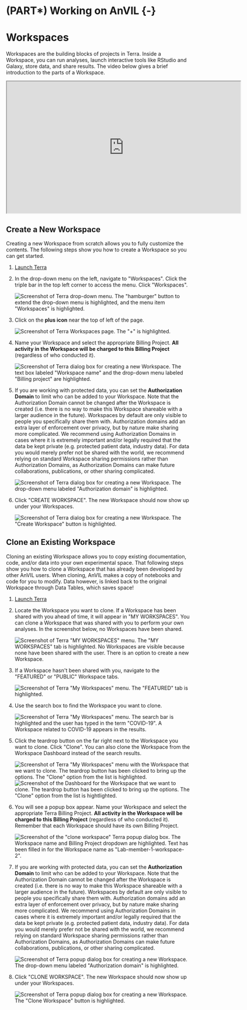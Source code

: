 # (PART\*) Working on AnVIL {-}

# Workspaces

Workspaces are the building blocks of projects in Terra. Inside a Workspace, you can run analyses, launch interactive tools like RStudio and Galaxy, store data, and share results. The video below gives a brief introduction to the parts of a Workspace.

<iframe src="https://drive.google.com/file/d/18WUmQfDnulHdaMlrH0Eh6kwIP3zTkaqp/preview" width="640" height="360" allow="autoplay"></iframe>

## Create a New Workspace

Creating a new Workspace from scratch allows you to fully customize the contents. The following steps show you how to create a Workspace so you can get started.


1. [Launch Terra](https://anvil.terra.bio/#workspaces)

1. In the drop-down menu on the left, navigate to "Workspaces". Click the triple bar in the top left corner to access the menu. Click "Workspaces".

    <img src="05-workspaces_files/figure-html//162GS7ArBPM4w_rPazcUrpnoEKT7jx9i7fpPQkH_iC_0_gda79c11827_0_75.png" title="Screenshot of Terra drop-down menu.  The &quot;hamburger&quot; button to extend the drop-down menu is highlighted, and the menu item &quot;Workspaces&quot; is highlighted." alt="Screenshot of Terra drop-down menu.  The &quot;hamburger&quot; button to extend the drop-down menu is highlighted, and the menu item &quot;Workspaces&quot; is highlighted."  />

1. Click on the **plus icon** near the top of left of the page.

    <img src="05-workspaces_files/figure-html//162GS7ArBPM4w_rPazcUrpnoEKT7jx9i7fpPQkH_iC_0_gda79c11827_0_69.png" title="Screenshot of Terra Workspaces page.  The &quot;+&quot; is highlighted." alt="Screenshot of Terra Workspaces page.  The &quot;+&quot; is highlighted."  />

1. Name your Workspace and select the appropriate Billing Project.  **All activity in the Workspace will be charged to this Billing Project** (regardless of who conducted it).

    <img src="05-workspaces_files/figure-html//162GS7ArBPM4w_rPazcUrpnoEKT7jx9i7fpPQkH_iC_0_gda79c11827_0_84.png" title="Screenshot of Terra dialog box for creating a new Workspace.  The text box labeled &quot;Workspace name&quot; and the drop-down menu labeled &quot;Billing project&quot; are highlighted." alt="Screenshot of Terra dialog box for creating a new Workspace.  The text box labeled &quot;Workspace name&quot; and the drop-down menu labeled &quot;Billing project&quot; are highlighted."  />

1. If you are working with protected data, you can set the **Authorization Domain** to limit who can be added to your Workspace.  Note that the Authorization Domain cannot be changed after the Workspace is created (i.e. there is no way to make this Workspace shareable with a larger audience in the future).  Workspaces by default are only visible to people you specifically share them with.  Authorization domains add an extra layer of enforcement over privacy, but by nature make sharing more complicated.  We recommend using Authorization Domains in cases where it is extremely important and/or legally required that the data be kept private (e.g. protected patient data, industry data).  For data you would merely prefer not be shared with the world, we recommend relying on standard Workspace sharing permissions rather than Authorization Domains, as Authorization Domains can make future collaborations, publications, or other sharing complicated.

    <img src="05-workspaces_files/figure-html//162GS7ArBPM4w_rPazcUrpnoEKT7jx9i7fpPQkH_iC_0_gda79c11827_0_91.png" title="Screenshot of Terra dialog box for creating a new Workspace.  The drop-down menu labeled &quot;Authorization domain&quot; is highlighted." alt="Screenshot of Terra dialog box for creating a new Workspace.  The drop-down menu labeled &quot;Authorization domain&quot; is highlighted."  />

1. Click "CREATE WORKSPACE".  The new Workspace should now show up under your Workspaces.

    <img src="05-workspaces_files/figure-html//162GS7ArBPM4w_rPazcUrpnoEKT7jx9i7fpPQkH_iC_0_gda79c11827_0_97.png" title="Screenshot of Terra dialog box for creating a new Workspace.  The &quot;Create Workspace&quot; button is highlighted." alt="Screenshot of Terra dialog box for creating a new Workspace.  The &quot;Create Workspace&quot; button is highlighted."  />

## Clone an Existing Workspace

Cloning an existing Workspace allows you to copy existing documentation, code, and/or data into your own experimental space. That following steps show you how to clone a Workspace that has already been developed by other AnVIL users. When cloning, AnVIL makes a copy of notebooks and code for you to modify. Data however, is linked back to the original Workspace through Data Tables, which saves space!


1. [Launch Terra](https://anvil.terra.bio/#workspaces)

1. Locate the Workspace you want to clone. If a Workspace has been shared with you ahead of time, it will appear in "MY WORKSPACES". You can clone a Workspace that was shared with you to perform your own analyses. In the screenshot below, no Workspaces have been shared.

    <img src="05-workspaces_files/figure-html//1ioYY0n3CcrP934WRKEsQ1aKocPqfswdWWHxYCf76BCg_gf5172664d7_0_142.png" title="Screenshot of Terra &quot;MY WORKSPACES&quot; menu. The &quot;MY WORKSPACES&quot; tab is highlighted. No Workspaces are visible because none have been shared with the user. There is an option to create a new Workspace." alt="Screenshot of Terra &quot;MY WORKSPACES&quot; menu. The &quot;MY WORKSPACES&quot; tab is highlighted. No Workspaces are visible because none have been shared with the user. There is an option to create a new Workspace."  />

1. If a Workspace hasn't been shared with you, navigate to the "FEATURED" or "PUBLIC" Workspace tabs.

    <img src="05-workspaces_files/figure-html//1ioYY0n3CcrP934WRKEsQ1aKocPqfswdWWHxYCf76BCg_gf5172664d7_0_335.png" title="Screenshot of Terra &quot;My Workspaces&quot; menu. The &quot;FEATURED&quot; tab is highlighted." alt="Screenshot of Terra &quot;My Workspaces&quot; menu. The &quot;FEATURED&quot; tab is highlighted."  />
    
1. Use the search box to find the Workspace you want to clone.

    <img src="05-workspaces_files/figure-html//1ioYY0n3CcrP934WRKEsQ1aKocPqfswdWWHxYCf76BCg_gf5172664d7_0_342.png" title="Screenshot of Terra &quot;My Workspaces&quot; menu. The search bar is highlighted and the user has typed in the term &quot;COVID-19&quot;. A Workspace related to COVID-19 appears in the results." alt="Screenshot of Terra &quot;My Workspaces&quot; menu. The search bar is highlighted and the user has typed in the term &quot;COVID-19&quot;. A Workspace related to COVID-19 appears in the results."  />
    
1. Click the teardrop button on the far right next to the Workspace you want to clone. Click "Clone". You can also clone the Workspace from the Workspace Dashboard instead of the search results.

    <img src="05-workspaces_files/figure-html//1ioYY0n3CcrP934WRKEsQ1aKocPqfswdWWHxYCf76BCg_gf5172664d7_0_351.png" title="Screenshot of Terra &quot;My Workspaces&quot; menu with the Workspace that we want to clone. The teardrop button has been clicked to bring up the options. The &quot;Clone&quot; option from the list is highlighted." alt="Screenshot of Terra &quot;My Workspaces&quot; menu with the Workspace that we want to clone. The teardrop button has been clicked to bring up the options. The &quot;Clone&quot; option from the list is highlighted."  />
    <img src="05-workspaces_files/figure-html//1ioYY0n3CcrP934WRKEsQ1aKocPqfswdWWHxYCf76BCg_gf5172664d7_0_322.png" title="Screenshot of the Dashboard for the Workspace that we want to clone. The teardrop button has been clicked to bring up the options. The &quot;Clone&quot; option from the list is hightlighted." alt="Screenshot of the Dashboard for the Workspace that we want to clone. The teardrop button has been clicked to bring up the options. The &quot;Clone&quot; option from the list is hightlighted."  />
    
1. You will see a popup box appear. Name your Workspace and select the appropriate Terra Billing Project.  **All activity in the Workspace will be charged to this Billing Project** (regardless of who conducted it). Remember that each Workspace should have its own Billing Project.

    <img src="05-workspaces_files/figure-html//1ioYY0n3CcrP934WRKEsQ1aKocPqfswdWWHxYCf76BCg_gf5172664d7_0_288.png" title="Screenshot of the &quot;clone workspace&quot; Terra popup dialog box. The Workspace name and Billing Project dropdown are highlighted. Text has been filled in for the Workspace name as &quot;Lab-member-1-workspace-2&quot;." alt="Screenshot of the &quot;clone workspace&quot; Terra popup dialog box. The Workspace name and Billing Project dropdown are highlighted. Text has been filled in for the Workspace name as &quot;Lab-member-1-workspace-2&quot;."  />

1. If you are working with protected data, you can set the **Authorization Domain** to limit who can be added to your Workspace.  Note that the Authorization Domain cannot be changed after the Workspace is created (i.e. there is no way to make this Workspace shareable with a larger audience in the future).  Workspaces by default are only visible to people you specifically share them with.  Authorization domains add an extra layer of enforcement over privacy, but by nature make sharing more complicated.  We recommend using Authorization Domains in cases where it is extremely important and/or legally required that the data be kept private (e.g. protected patient data, industry data).  For data you would merely prefer not be shared with the world, we recommend relying on standard Workspace sharing permissions rather than Authorization Domains, as Authorization Domains can make future collaborations, publications, or other sharing complicated.

    <img src="05-workspaces_files/figure-html//1ioYY0n3CcrP934WRKEsQ1aKocPqfswdWWHxYCf76BCg_gf5172664d7_0_313.png" title="Screenshot of Terra popup dialog box for creating a new Workspace. The drop-down menu labeled &quot;Authorization domain&quot; is highlighted." alt="Screenshot of Terra popup dialog box for creating a new Workspace. The drop-down menu labeled &quot;Authorization domain&quot; is highlighted."  />
    
1. Click "CLONE WORKSPACE".  The new Workspace should now show up under your Workspaces.

    <img src="05-workspaces_files/figure-html//1ioYY0n3CcrP934WRKEsQ1aKocPqfswdWWHxYCf76BCg_gf5172664d7_0_304.png" title="Screenshot of Terra popup dialog box for creating a new Workspace. The &quot;Clone Workspace&quot; button is highlighted." alt="Screenshot of Terra popup dialog box for creating a new Workspace. The &quot;Clone Workspace&quot; button is highlighted."  />
